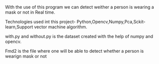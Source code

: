With the use of this program we can detect weither a person is wearing a mask or not in Real time.

Technologies used int this project- Python,Opencv,Numpy,Pca,Sckit-learn,Support vector machine algorithm.

with.py and without.py is the dataset created with the help of numpy and opencv.

Fmd2 is the file where one will be able to detect whether a person is wearign mask or not


